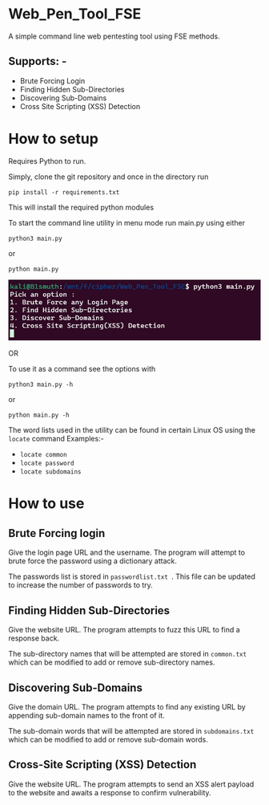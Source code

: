 # Web_Pen_Tool_FSE

A simple command line web pentesting tool using FSE methods.

## Supports: -
* Brute Forcing Login
* Finding Hidden Sub-Directories
* Discovering Sub-Domains
* Cross Site Scripting (XSS) Detection

# How to setup

Requires Python to run. 

Simply, clone the git repository and once in the directory run
```
pip install -r requirements.txt
```
This will install the required python modules

To start the command line utility in menu mode run main.py using either
```
python3 main.py
```
or
```
python main.py
```

![image](https://github.com/DEVMYTH123/Web_Pen_Tool_FSE/blob/main/SS.jpg)

OR

To use it as a command see the options with
```
python3 main.py -h
```
or
```
python main.py -h
```

The word lists used in the utility can be found in certain Linux OS using the ```locate``` command
Examples:-
* ```locate common```
* ```locate password```
* ```locate subdomains```

# How to use

## Brute Forcing login
Give the login page URL and the username. The program will attempt to brute force the password using a dictionary attack.

The passwords list is stored in ```passwordlist.txt ```. This file can be updated to increase the number of passwords to try.

## Finding Hidden Sub-Directories
Give the website URL. The program attempts to fuzz this URL to find a response back.

The sub-directory names that will be attempted are stored in ```common.txt``` which can be modified to add or remove sub-directory names.

## Discovering Sub-Domains
Give the domain URL. The program attempts to find any existing URL by appending sub-domain names to the front of it.

The sub-domain words that will be attempted are stored in ```subdomains.txt``` which can be modified to add or remove sub-domain words.

## Cross-Site Scripting (XSS) Detection
Give the website URL. The program attempts to send an XSS alert payload to the website and awaits a response to confirm vulnerability.

